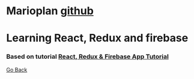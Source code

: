 #  Marioplan [github](https://github.com/EngStu/marioplan)

# Learning React, Redux and firebase 
### Based on tutorial [React, Redux & Firebase App Tutorial](https://www.youtube.com/playlist?list=PL4cUxeGkcC9iWstfXntcj8f-dFZ4UtlN3)

[Go Back](./index.md)
